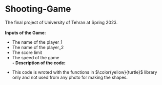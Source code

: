 # Shooting-Game
The final project of University of Tehran at Spring 2023.</br></br>
<b>Inputs of the Game:</b></br>
+ The name of the player_1
+ The name of the player_2
+ The score limit
+ The speed of the game</br>
<b>- Description of the code:</b></br>
- This code is wroted with the functions in $\color{yellow}{turtle}$ library only and not used from any photo for making the shapes.

